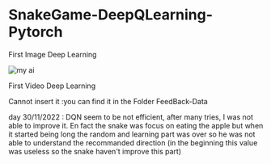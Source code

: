 # SnakeGame-DeepQLearning-Pytorch

First Image Deep Learning

![my ai](https://user-images.githubusercontent.com/95492416/203067541-d7d910f4-250f-4443-97aa-ee06e56cff2c.png)

First Video Deep Learning

Cannot insert it :you can find it in the Folder FeedBack-Data

day 30/11/2022 : DQN seem to be not efficient, after many tries, I was not able to improve it. En fact the snake was focus on eating the apple but when it started being long the random and learning part was over so he was not able to understand the recommanded direction (in the beginning this value was useless so the snake haven't improve this part) 
